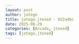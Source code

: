 ```yaml
---
layout: post
author: jotego
title: jotego.jtexed - 022a4bc
date: 2025-08-29
categories: [Arcade, jtexed]
tags: [jotego.jtexed]
---
```



